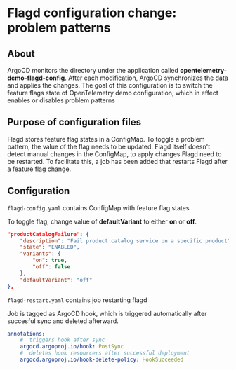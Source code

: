 # Flagd configuration change: problem patterns

## About
 
ArgoCD monitors the directory under the application called **opentelemetry-demo-flagd-config**. After each modification, ArgoCD synchronizes the data and applies the changes. The goal of this configuration is to switch the feature flags state of OpenTelemetry demo configuration, which in effect enables or disables problem patterns

## Purpose of configuration files

Flagd stores feature flag states in a ConfigMap. To toggle a problem pattern, the value of the flag needs to be updated. Flagd itself doesn't detect manual changes in the ConfigMap, to apply changes Flagd need to be restarted. To facilitate this, a job has been added that restarts Flagd after a feature flag change.


## Configuration

`flagd-config.yaml` contains ConfigMap with feature flag states

To toggle flag, change value of **defaultVariant** to either **on** or **off**.

```json
"productCatalogFailure": {
    "description": "Fail product catalog service on a specific product",
    "state": "ENABLED",
    "variants": {
        "on": true,
        "off": false
    },
    "defaultVariant": "off"
},
```

`flagd-restart.yaml` contains job restarting flagd 

Job is tagged as ArgoCD hook, which is triggered automatically after succesful sync and deleted afterward. 

```yaml
annotations:
    #  triggers hook after sync
    argocd.argoproj.io/hook: PostSync
    #  deletes hook resourcers after successful deployment 
    argocd.argoproj.io/hook-delete-policy: HookSucceeded
```


